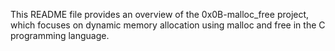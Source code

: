 This README file provides an overview of the 0x0B-malloc_free project, which focuses on dynamic memory allocation using malloc and free in the C programming language.
